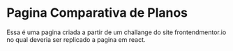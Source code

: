 # Pagina Comparativa de Planos

Essa é uma pagina criada a partir de um challange do site frontendmentor.io no qual deveria ser replicado a pagina em react.
